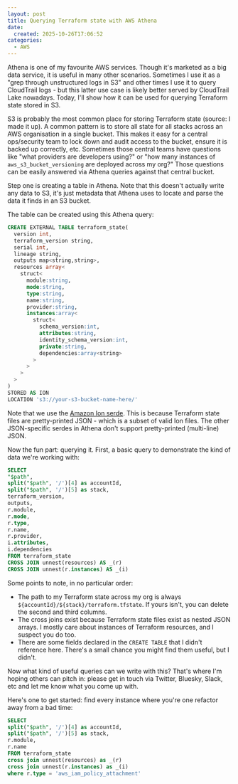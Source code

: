 ```yaml
---
layout: post
title: Querying Terraform state with AWS Athena
date:
  created: 2025-10-26T17:06:52
categories:
  - AWS
---
```


Athena is one of my favourite AWS services. Though it's marketed as a big data
service, it is useful in many other scenarios. Sometimes I use it as a "grep
through unstructured logs in S3" and other times I use it to query CloudTrail 
logs - but this latter use case is likely better served by CloudTrail Lake 
nowadays. Today, I'll show how it can be used for querying Terraform state
stored in S3.

<!-- more -->

S3 is probably the most common place for storing Terraform state (source: I
made it up). A common pattern is to store all state for all stacks across an
AWS organisation in a single bucket. This makes it easy for a central ops/security
team to lock down and audit access to the bucket, ensure it is backed up 
correctly, etc. Sometimes those central teams have questions like "what providers
are developers using?" or "how many instances of `aws_s3_bucket_versioning` are
deployed across my org?" Those questions can be easily answered via Athena
queries against that central bucket.

Step one is creating a table in Athena. Note that this doesn't actually write 
any data to S3, it's just metadata that Athena uses to locate and parse the data
it finds in an S3 bucket. 

The table can be created using this Athena query:
```sql
CREATE EXTERNAL TABLE terraform_state(
  version int, 
  terraform_version string, 
  serial int, 
  lineage string, 
  outputs map<string,string>, 
  resources array<
    struct<
      module:string,
      mode:string,
      type:string,
      name:string,
      provider:string,
      instances:array<
        struct<
          schema_version:int,
          attributes:string,
          identity_schema_version:int,
          private:string,
          dependencies:array<string>
        >
      >
    >
  >
)
STORED AS ION
LOCATION 's3://your-s3-bucket-name-here/'
```

Note that we use the [Amazon Ion serde][ion]. This is because Terraform state
files are pretty-printed JSON - which is a subset of valid Ion files. The other
JSON-specific serdes in Athena don't support pretty-printed (multi-line) JSON.

Now the fun part: querying it. First, a basic query to demonstrate the kind
of data we're working with:

```sql
SELECT 
"$path",
split("$path", '/')[4] as accountId,
split("$path", '/')[5] as stack,
terraform_version,
outputs,
r.module,
r.mode,
r.type,
r.name,
r.provider,
i.attributes,
i.dependencies
FROM terraform_state
CROSS JOIN unnest(resources) AS _(r)
CROSS JOIN unnest(r.instances) AS _(i)
```

Some points to note, in no particular order:

* The path to my Terraform state across my org is always 
  `${accountId}/${stack}/terraform.tfstate`. If yours isn't, you can delete the
  second and third columns.
* The cross joins exist because Terraform state files exist as nested JSON arrays.
  I mostly care about instances of Terraform resources, and I suspect you do too.
* There are some fields declared in the `CREATE TABLE` that I didn't reference
  here. There's a small chance you might find them useful, but I didn't.

Now what kind of useful queries can we write with this? That's where I'm hoping
others can pitch in: please get in touch via Twitter, Bluesky, Slack, etc and
let me know what you come up with.  

Here's one to get started: find every
instance where you're one refactor away from a bad time:

```sql
SELECT 
split("$path", '/')[4] as accountId,
split("$path", '/')[5] as stack,
r.module,
r.name
FROM terraform_state
cross join unnest(resources) as _(r)
cross join unnest(r.instances) as _(i)
where r.type = 'aws_iam_policy_attachment'
```

[ion]: https://docs.aws.amazon.com/athena/latest/ug/ion-serde.html
